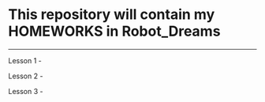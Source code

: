 # This repository will contain my HOMEWORKS in Robot_Dreams
____
Lesson 1 - 

Lesson 2 - 

Lesson 3 -

